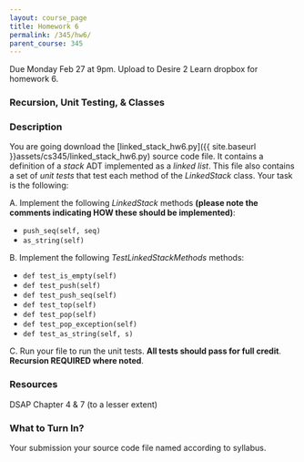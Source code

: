 ```yaml
---
layout: course_page
title: Homework 6
permalink: /345/hw6/
parent_course: 345
---
```


Due Monday Feb 27 at 9pm. Upload to Desire 2 Learn dropbox for homework 6.

### Recursion, Unit Testing, & Classes

### Description
You are going download the [linked_stack_hw6.py]({{ site.baseurl }}assets/cs345/linked_stack_hw6.py) source code file. It contains a definition of a *stack* ADT implemented as a *linked list*. This file also contains a set of *unit tests* that test each method of the *LinkedStack* class. Your task is the following:

A. Implement the following *LinkedStack* methods **(please note the comments indicating HOW these should be implemented)**:

- ```push_seq(self, seq)```
- ```as_string(self)```

B. Implement the following *TestLinkedStackMethods* methods:

- ```def test_is_empty(self)```
- ```def test_push(self)```
- ```def test_push_seq(self)```
- ```def test_top(self)```
- ```def test_pop(self)```
- ```def test_pop_exception(self)```
- ```def test_as_string(self, s)```

C. Run your file to run the unit tests. **All tests should pass for full credit**. **Recursion REQUIRED where noted**.

### Resources
DSAP Chapter 4 & 7 (to a lesser extent)

### What to Turn In?
Your submission your source code file named according to syllabus.






